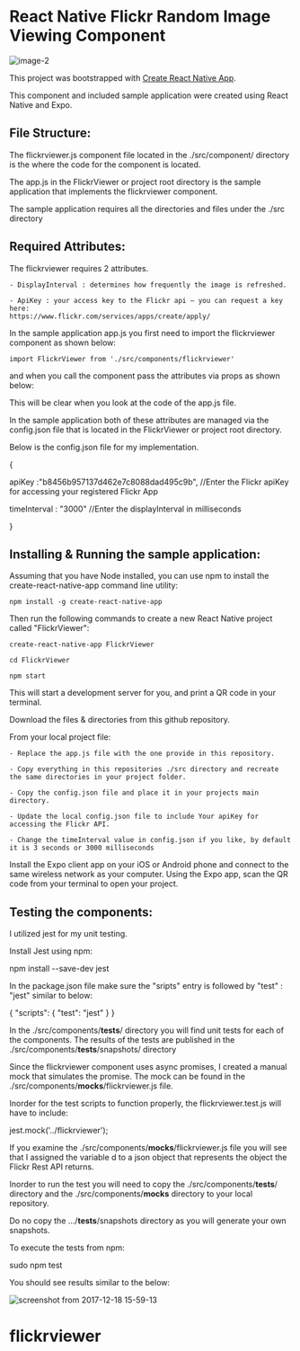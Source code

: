 
# React Native Flickr Random Image Viewing Component

![image-2](https://user-images.githubusercontent.com/34554955/34119103-f7445990-e3ee-11e7-872a-e94c23d7f224.jpg)
















































This project was bootstrapped with [Create React Native App](https://github.com/react-community/create-react-native-app).

This component and included sample application were created using React Native and Expo.

## File Structure:

The flickrviewer.js component file located in the ./src/component/ directory is the where the code for the component is located.

The app.js in the FlickrViewer or project root directory is the sample application that implements the flickrviewer component.

The sample application requires all the directories and files under the ./src directory

## Required Attributes:

The flickrviewer requires 2 attributes. 

	- DisplayInterval : determines how frequently the image is refreshed.
	
	- ApiKey : your access key to the Flickr api – you can request a key here:
	https://www.flickr.com/services/apps/create/apply/
	
In the sample application app.js you first need to import the flickrviewer component as shown below:

	import FlickrViewer from './src/components/flickrviewer'

and when you call the component pass the attributes via props as shown below:

<FlickrViewer displayInterval={this.state.displayInterval} apiKey={apiKey} />

This will be clear when you look at the code of the app.js file.
	
In the sample application both of these attributes are managed via the config.json file that is located in the FlickrViewer or project root directory.

Below is the config.json file for my implementation.

{

  apiKey :"b8456b957137d462e7c8088dad495c9b", //Enter the Flickr apiKey for accessing your registered Flickr App
  
  timeInterval : "3000" //Enter the displayInterval in milliseconds
  
}


## Installing & Running the sample application:

Assuming that you have Node installed, you can use npm to install the create-react-native-app command line utility:

	npm install -g create-react-native-app

Then run the following commands to create a new React Native project called "FlickrViewer":

	create-react-native-app FlickrViewer

	cd FlickrViewer

	npm start

This will start a development server for you, and print a QR code in your terminal.

Download the files & directories from this github repository.

From your local project file:

	- Replace the app.js file with the one provide in this repository.

	- Copy everything in this repositories ./src directory and recreate the same directories in your project folder.

	- Copy the config.json file and place it in your projects main directory.

	- Update the local config.json file to include Your apiKey for accessing the Flickr API.

	- Change the timeInterval value in config.json if you like, by default it is 3 seconds or 3000 milliseconds


Install the Expo client app on your iOS or Android phone and connect to the same wireless network as your computer. Using the Expo app, scan the QR code from your terminal to open your project.

## Testing the components:
I utilized jest for my unit testing.  

Install Jest using npm:

npm install --save-dev jest

In the package.json file make sure the "sripts" entry is followed by "test" : "jest" similar to below:

{
  "scripts": {
    "test": "jest"
  }
}

In the ./src/components/__tests__/ directory you will find unit tests for each of the components.  The results of the tests are published in the ./src/components/__tests__/snapshots/ directory

Since the flickrviewer component uses async promises, I created a manual mock that simulates the promise.  The mock can be found in the ./src/components/__mocks__/flickrviewer.js file. 

Inorder for the test scripts to function properly, the flickrviewer.test.js will have to include:

jest.mock('../flickrviewer');

If you examine the ./src/components/__mocks__/flickrviewer.js file you will see that I assigned the variable d to a json object that represents the object the Flickr Rest API returns.

Inorder to run the test you will need to copy the ./src/components/__tests__/ directory and the ./src/components/__mocks__ directory to your local repository.

Do no copy the .../__tests__/snapshots directory as you will generate your own snapshots.

To execute the tests from npm:

sudo npm test

You should see results similar to the below:

![screenshot from 2017-12-18 15-59-13](https://user-images.githubusercontent.com/34554955/34127989-25acbec6-e40d-11e7-9dc2-8803f0788baa.png)
	 

# flickrviewer
